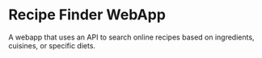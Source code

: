 # Recipe Finder WebApp
 A webapp that uses an API to search online recipes based on ingredients, cuisines, or specific diets.
